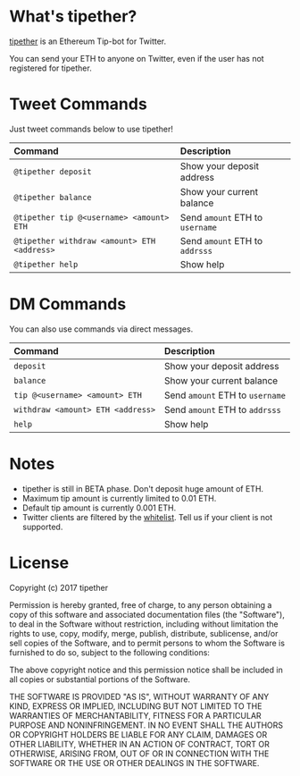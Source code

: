 # What's tipether?
[tipether](https://twitter.com/tipether) is an Ethereum Tip-bot for Twitter.

You can send your ETH to anyone on Twitter, even if the user has not registered for tipether.


# Tweet Commands

Just tweet commands below to use tipether!

Command | Description
:-- | :--
`@tipether deposit` | Show your deposit address
`@tipether balance` | Show your current balance
`@tipether tip @<username> <amount> ETH` | Send `amount` ETH to `username`
`@tipether withdraw <amount> ETH <address>` | Send `amount` ETH to `addrsss`
`@tipether help` | Show help

# DM Commands

You can also use commands via direct messages.

Command | Description
:-- | :--
`deposit` | Show your deposit address
`balance` | Show your current balance
`tip @<username> <amount> ETH` | Send `amount` ETH to `username`
`withdraw <amount> ETH <address>` | Send `amount` ETH to `addrsss`
`help` | Show help

# Notes

- tipether is still in BETA phase. Don't deposit huge amount of ETH.
- Maximum tip amount is currently limited to 0.01 ETH.
- Default tip amount is currently 0.001 ETH.
- Twitter clients are filtered by the [whitelist](https://github.com/tipether/tipether/blob/master/sources). Tell us if your client is not supported.

# License

Copyright (c) 2017 tipether

Permission is hereby granted, free of charge, to any person obtaining a copy
of this software and associated documentation files (the "Software"), to deal
in the Software without restriction, including without limitation the rights
to use, copy, modify, merge, publish, distribute, sublicense, and/or sell
copies of the Software, and to permit persons to whom the Software is
furnished to do so, subject to the following conditions:

The above copyright notice and this permission notice shall be included in all
copies or substantial portions of the Software.

THE SOFTWARE IS PROVIDED "AS IS", WITHOUT WARRANTY OF ANY KIND, EXPRESS OR
IMPLIED, INCLUDING BUT NOT LIMITED TO THE WARRANTIES OF MERCHANTABILITY,
FITNESS FOR A PARTICULAR PURPOSE AND NONINFRINGEMENT. IN NO EVENT SHALL THE
AUTHORS OR COPYRIGHT HOLDERS BE LIABLE FOR ANY CLAIM, DAMAGES OR OTHER
LIABILITY, WHETHER IN AN ACTION OF CONTRACT, TORT OR OTHERWISE, ARISING FROM,
OUT OF OR IN CONNECTION WITH THE SOFTWARE OR THE USE OR OTHER DEALINGS IN THE
SOFTWARE.
